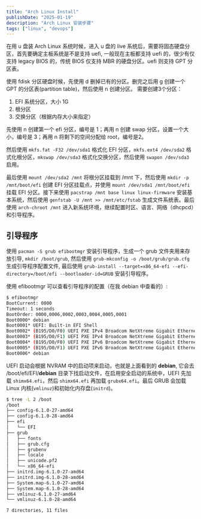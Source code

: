 ```yaml
---
title: "Arch Linux Install"
publishDate: "2025-01-19"
description: "Arch Linux 安装步骤"
tags: ["linux", "devops"]
---
```


在用 u 盘装 Arch Linux 系统时候，进入 u 盘的 live 系统后，需要将固态硬盘分区，首先要确定主板系统是不是支持 uefi, 一般现在主板都支持 uefi 的，很少有仅支持 legacy BIOS 的，传统 BIOS 仅支持 MBR 的硬盘分区。uefi 则支持 GPT 分区表。

使用 fdisk 分区硬盘时候，先使用 d 删掉已有的分区。删完之后用 g 创建一个 GPT 的分区表(partition table)，然后使用 n 创建分区。
需要创建3个分区：

1. EFI 系统分区，大小 1G
2. 根分区
3. 交换分区（根据内存大小来指定）

先使用 n 创建第一个 efi 分区，编号是 1；再用 n 创建 swap 分区，设置一个大小，编号是 3；再用 n 将剩下的空间分配给 root，编号是2。

然后使用 `mkfs.fat -F32 /dev/sda1` 格式化 EFI 分区，`mkfs.ext4 /dev/sda2` 格式化根分区，`mkswap /dev/sda3` 格式化交换分区，然后使用 `swapon /dev/sda3` 启用。

最后使用 `mount /dev/sda2 /mnt` 将根分区挂载到 /mnt 下，然后使用 `mkdir -p /mnt/boot/efi` 创建 EFI 分区挂载点，并使用 `mount /dev/sda1 /mnt/boot/efi` 挂载 EFI 分区。接下来使用 `pacstrap /mnt base linux linux-firmware` 安装基本系统，然后使用 `genfstab -U /mnt >> /mnt/etc/fstab` 生成文件系统表。最后使用 `arch-chroot /mnt` 进入新系统环境，继续配置时区、语言、网络（dhcpcd）和引导程序。


## 引导程序

使用 `pacman -S grub efibootmgr` 安装引导程序，生成一个 grub 文件夹用来存放引导, `mkdir /boot/grub`, 然后使用 `grub-mkconfig -o /boot/grub/grub.cfg` 生成引导程序配置文件, 最后使用 `grub-install --target=x86_64-efi --efi-directory=/boot/efi --bootloader-id=GRUB` 安装引导程序。

使用 efibootmgr 可以查看引导程序的配置（在我 debian 中查看的）:

```bash
$ efibootmgr
BootCurrent: 0000
Timeout: 1 seconds
BootOrder: 0000,0006,0002,0003,0004,0005,0001
Boot0000* debian
Boot0001* UEFI: Built-in EFI Shell
Boot0002* (B195/D0/F0) UEFI PXE IPv4 Broadcom NetXtreme Gigabit Ethernet (BCM5720)(MAC:7cc255e613f8)
Boot0003* (B195/D0/F1) UEFI PXE IPv4 Broadcom NetXtreme Gigabit Ethernet (BCM5720)(MAC:7cc255e613f9)
Boot0004* (B195/D0/F0) UEFI PXE IPv6 Broadcom NetXtreme Gigabit Ethernet (BCM5720)(MAC:7cc255e613f8)
Boot0005* (B195/D0/F1) UEFI PXE IPv6 Broadcom NetXtreme Gigabit Ethernet (BCM5720)(MAC:7cc255e613f9)
Boot0006* debian
```

UEFI 启动会根据 NVRAM 中的启动项来启动，也就是上面看到的 **debian**, 它会去 /boot/efi/EFI/**debian** 目录下找启动文件，在启用安全启动的系统中，UEFI 先加载 `shimx64.efi`，然后 `shimx64.efi` 再加载 `grubx64.efi`。最后 GRUB 会加载 Linux 内核(`vmlinuz`)和初始化内存盘(`initrd`)。

```bash
$ tree -L 2 /boot
/boot
├── config-6.1.0-27-amd64
├── config-6.1.0-28-amd64
├── efi
│   └── EFI
├── grub
│   ├── fonts
│   ├── grub.cfg
│   ├── grubenv
│   ├── locale
│   ├── unicode.pf2
│   └── x86_64-efi
├── initrd.img-6.1.0-27-amd64
├── initrd.img-6.1.0-28-amd64
├── System.map-6.1.0-27-amd64
├── System.map-6.1.0-28-amd64
├── vmlinuz-6.1.0-27-amd64
└── vmlinuz-6.1.0-28-amd64

7 directories, 11 files
```
